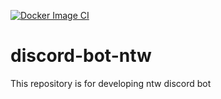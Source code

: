 [![Docker Image CI](https://github.com/GrupoVD/discord-bot-ntw/actions/workflows/docker-image.yml/badge.svg?branch=main)](https://github.com/GrupoVD/discord-bot-ntw/actions/workflows/docker-image.yml)

# discord-bot-ntw
This repository is for developing ntw discord bot 
